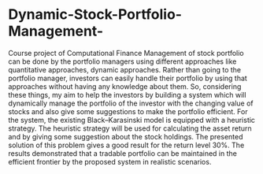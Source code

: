 # Dynamic-Stock-Portfolio-Management-
Course project of Computational Finance
Management of stock portfolio can be done by the portfolio managers using different approaches like quantitative approaches, dynamic approaches. Rather than going to the portfolio manager, investors can easily handle their portfolio by using that approaches without having any knowledge about them. So, considering these things, my aim to help the investors by building a system which will dynamically manage the portfolio of the investor with the changing value of stocks and also give some suggestions to make the portfolio efficient. For the system, the existing Black–Karasinski model is equipped with a heuristic strategy.  The heuristic strategy will be used for calculating the asset return and by giving some suggestion about the stock holdings. The presented solution of this problem gives a good result for the return level 30%. The results demonstrated that a tradable portfolio can be maintained in the efficient frontier by the proposed system in realistic scenarios. 
